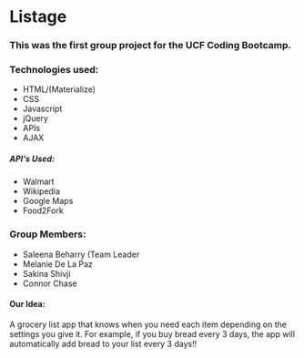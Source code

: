 # Listage

### This was the first group project for the UCF Coding Bootcamp.

### Technologies used:

* HTML/(Materialize)
* CSS
* Javascript
* jQuery
* APIs
* AJAX

##### API's Used:

* Walmart
* Wikipedia
* Google Maps
* Food2Fork

### Group Members:

* Saleena Beharry (Team Leader
* Melanie De La Paz
* Sakina Shivji
* Connor Chase

#### Our Idea:

A grocery list app that knows when you need each item depending on the settings you give it. For example, if you buy bread every 3 days, the app will automatically add bread to your list every 3 days!! 
